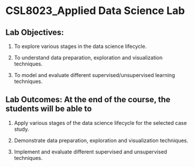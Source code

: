 # CSL8023_Applied Data Science Lab
## Lab Objectives:
1. To explore various stages in the data science lifecycle.

2. To understand data preparation, exploration and visualization techniques.

3. To model and evaluate different supervised/unsupervised learning techniques.

## Lab Outcomes: At the end of the course, the students will be able to
1. Apply various stages of the data science lifecycle for the selected case study.

2. Demonstrate data preparation, exploration and visualization techniques.

3. Implement and evaluate different supervised and unsupervised techniques.
